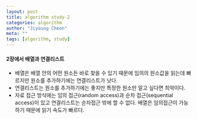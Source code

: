 ```yaml
---
layout: post
title: algorithm study-2
categories: algorithm
author: "Jiyoung Cheon"
meta: ""
tags: [algorithm, study]
---
```


#### 2장에서 배열과 연결리스트

  * 배열은 배열 안의 어떤 원소든 바로 찾을 수 있기 때문에 임의의 원소값을 읽는데 빠르지만 원소를 추가하기에는 연결리스트가 낫다.
  * 연결리스트는 원소를 추가하기에는 좋지만 특정한 원소만 알고 싶다면 최악이다. 
  * 자료 접근 방식에는 임의 접근(random access)과 순차 접근(sequential access)이 있고 연결리스트는 순차접근 밖에 할 수 없다. 배열은 임의접근이 가능하기 때문에 읽기 속도가 빠르다.




